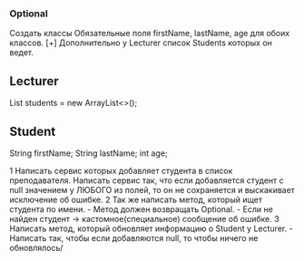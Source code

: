### Optional
Создать классы
Обязательные поля firstName, lastName, age для обоих классов.
[+] Дополнительно у Lecturer список Students которых он ведет.

## Lecturer
List<Student> students = new ArrayList<>();

## Student
String firstName;
String lastName;
int age;


1 Написать сервис которых добавляет студента в список преподавателя. 
Написать сервис так, что если добавляется студент с null значением у ЛЮБОГО из полей,
то он не сохраняется и выскакивает исключение об ошибке.
2 Так же написать метод, который ищет студента по имени. 
    - Метод должен возвращать Optional. 
    - Если не найден студент -> кастомное(специальное) сообщение об ошибке.
3 Написать метод, который обновляет информацию о Student у Lecturer. 
    - Написать так, чтобы если добавляются null, то чтобы ничего не обновлялось/
